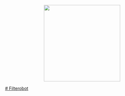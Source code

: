 <p align="center">
<a href="https://dashboard.heroku.com/new?template=https://github.com/mukeshmoni/Filterobot2"><img src="https://img.shields.io/badge/Deploy%20To%20Heroku-blueviolet?style=for-the-badge&logo=heroku" width="250""/</a>  

</p># Filterobot
 
